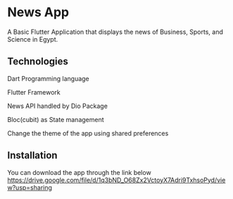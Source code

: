 # News App

A Basic Flutter Application that displays the news of Business, Sports, and Science in Egypt.

## Technologies
Dart Programming language

Flutter Framework

News API handled by Dio Package 

Bloc(cubit) as State management

Change the theme of the app using shared preferences 


## Installation

You can download the app through the link below
https://drive.google.com/file/d/1q3bND_O68Zx2VctoyX7Adri9TxhsoPyd/view?usp=sharing
